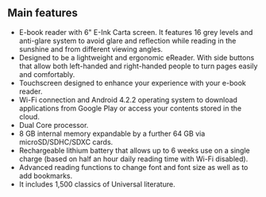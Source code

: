 ## Main features

- E-book reader with 6" E-Ink Carta screen. It features 16 grey levels and anti-glare system to avoid glare and reflection while reading in the sunshine and from different viewing angles.
- Designed to be a lightweight and ergonomic eReader. With side buttons that allow both left-handed and right-handed people to turn pages easily and comfortably.
- Touchscreen designed to enhance your experience with your e-book reader.
- Wi-Fi connection and Android 4.2.2 operating system to download applications from Google Play or access your contents stored in the cloud.
- Dual Core processor.
- 8 GB internal memory expandable by a further 64 GB via microSD/SDHC/SDXC cards.
- Rechargeable lithium battery that allows up to 6 weeks use on a single charge (based on half an hour daily reading time with Wi-Fi disabled).
- Advanced reading functions to change font and font size as well as to add bookmarks.
- It includes 1,500 classics of Universal literature.

